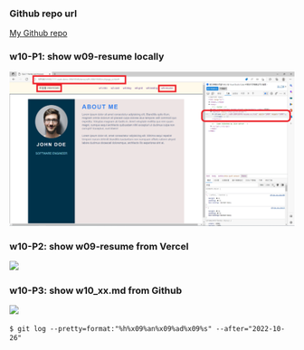 ### Github repo url

[My Github repo](https://github.com/JKYROC/1111-sweb-demo-208410349.git)

### w10-P1: show w09-resume locally

![](w10-p1.PNG)


### w10-P2: show w09-resume from Vercel
![](w08-p2-1.png)

### w10-P3: show w10_xx.md from Github
![](w08-p3-1.png)

```
$ git log --pretty=format:"%h%x09%an%x09%ad%x09%s" --after="2022-10-26"

```
